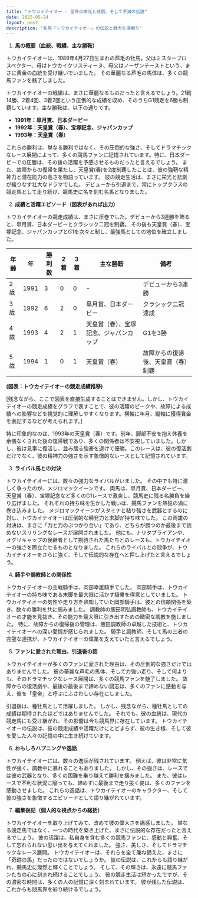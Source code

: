 ```yaml
---
title: "トウカイテイオー - 皇帝の栄光と悲劇、そして不滅の伝説"
date: 2025-05-24
layout: post
description: "名馬『トウカイテイオー』の伝説と魅力を深堀り"
---
```


1. **馬の概要（血統、戦績、主な勝鞍）**

トウカイテイオーは、1989年4月27日生まれの芦毛の牡馬。父はミスタープロスペクター、母はトウカイクリスティーヌ、母父はノーザンテーストという、まさに黄金の血統を受け継いでいました。  その華麗なる芦毛の馬体は、多くの競馬ファンを魅了しました。

トウカイテイオーの戦績は、まさに華麗なるものだったと言えるでしょう。21戦14勝、2着4回、3着2回という圧倒的な成績を収め、そのうちG1競走を6勝も制覇しています。主な勝鞍は、以下の通りです。

* **1991年：皐月賞、日本ダービー**
* **1992年：天皇賞（春）、宝塚記念、ジャパンカップ**
* **1993年：天皇賞（春）**

これらの勝利は、単なる勝利ではなく、その圧倒的な強さ、そしてドラマチックなレース展開によって、多くの競馬ファンに記憶されています。特に、日本ダービーでの圧勝は、その後の活躍を予感させるものだったと言えるでしょう。  また、故障からの復帰を果たし、天皇賞(春)を2度制覇したことは、彼の強靭な精神力と潜在能力の高さを物語っています。  彼の競走生活は、まさに栄光と悲劇が織りなす壮大なドラマでした。  デビューから引退まで、常にトップクラスの競走馬として走り続け、競馬史に名を刻む名馬となりました。


2. **成績と活躍エピソード（図表があれば出力）**

トウカイテイオーの競走成績は、まさに圧巻でした。デビューから3連勝を飾ると、皐月賞、日本ダービーとクラシック二冠を制覇。  その後も天皇賞（春）、宝塚記念、ジャパンカップとG1を次々と制し、最強馬としての地位を確立しました。

| 年齢 | 年 | 勝利数 | 2着 | 3着 | 主な勝鞍 | 備考 |
|---|---|---|---|---|---|---|
| 2歳 | 1991 | 3 | 0 | 0 | - | デビューから3連勝 |
| 3歳 | 1992 | 6 | 2 | 0 | 皐月賞、日本ダービー | クラシック二冠達成 |
| 4歳 | 1993 | 4 | 2 | 1 | 天皇賞（春）、宝塚記念、ジャパンカップ | G1を3勝 |
| 5歳 | 1994 | 1 | 0 | 1 | 天皇賞（春） | 故障からの復帰後、天皇賞（春）制覇 |

**(図表：トウカイテイオーの競走成績推移)**

[残念ながら、ここで図表を直接生成することはできません。しかし、トウカイテイオーの競走成績をグラフで表すことで、彼の活躍のピークや、故障による成績への影響などを視覚的に理解しやすくなります。横軸に年月、縦軸に獲得賞金を表記するなどが考えられます。]

特に印象的なのは、1993年の天皇賞（春）です。前年、脚部不安を抱え休養を余儀なくされた後の復帰戦であり、多くの関係者は不安視していました。しかし、彼は見事に復活し、並み居る強豪を退けて優勝。このレースは、彼の復活劇だけでなく、彼の精神力の強さを示す象徴的なレースとして記憶されています。


3. **ライバル馬との対決**

トウカイテイオーには、数々の強力なライバルがいました。  その中でも特に激しく争ったのが、メジロマックイーンです。  両馬は、皐月賞、日本ダービー、天皇賞（春）、宝塚記念など多くのG1レースで激突し、競馬史に残る名勝負を繰り広げました。  それぞれの持ち味を生かした戦いは、競馬ファンを熱狂の渦に巻き込みました。  メジロマックイーンがスタミナと粘り強さを武器とするのに対し、トウカイテイオーは圧倒的な瞬発力と末脚が持ち味でした。  この両雄の対決は、まさに「力と力のぶつかり合い」であり、どちらが勝つのか最後まで読めないスリリングなレースが展開されました。  他にも、ナリタブライアンや、オグリキャップの後継者として期待された馬たちとのレースも、トウカイテイオーの強さを際立たせるものとなりました。  これらのライバルとの競争が、トウカイテイオーをさらに強く、そして伝説的な存在へと押し上げたと言えるでしょう。


4. **騎手や調教師との関係性**

トウカイテイオーの主戦騎手は、岡部幸雄騎手でした。  岡部騎手は、トウカイテイオーの持ち味である末脚を最大限に活かす騎乗を得意としていました。  トウカイテイオーの気性や走り方を熟知していた岡部騎手は、彼との信頼関係を築き、数々の勝利を共に掴みました。  調教師の飯田明弘調教師も、トウカイテイオーの才能を見抜き、その能力を最大限に引き出すための緻密な調教を施しました。  特に、故障からの復帰後の管理は、飯田調教師の卓越した技術と、トウカイテイオーへの深い愛情が感じられました。  騎手と調教師、そして馬の三者の完璧な連携が、トウカイテイオーの偉業を支えていたと言えるでしょう。


5. **ファンに愛された理由、引退後の話**

トウカイテイオーが多くのファンに愛された理由は、その圧倒的な強さだけではありませんでした。  彼の華麗な芦毛の馬体、そして力強い走り、そして何よりも、そのドラマチックなレース展開は、多くの競馬ファンを魅了しました。  故障からの復活劇や、最後の最後まで諦めない闘志は、多くのファンに感動を与え、彼を「皇帝」と呼ぶにふさわしい存在にしました。

引退後は、種牡馬として活躍しました。  しかし、残念ながら、種牡馬としての成績は期待されたほどではありませんでした。  それでも、彼の血統は、現代の競走馬にも受け継がれ、その影響は今も競馬界に存在しています。  トウカイテイオーの伝説は、彼の競走成績や活躍だけにとどまらず、彼の生き様、そして彼を愛した人々の記憶の中に生き続けています。


6. **おもしろハプニングや逸話**

トウカイテイオーには、数々の逸話が残されています。  例えば、彼は非常に気性が強く、調教中に暴れることもありました。  しかし、その強さは、レースでは彼の武器となり、多くの困難を乗り越えて勝利を掴みました。  また、彼はレースで不利な状況に陥っても、諦めずに最後まで走り抜く姿は、多くのファンを感動させました。  これらの逸話は、トウカイテイオーのキャラクター、そして彼の強さを象徴するエピソードとして語り継がれています。


7. **編集後記（個人的な視点からの総括）**

トウカイテイオーを取り上げてみて、改めて彼の偉大さを痛感しました。  単なる競走馬ではなく、一つの時代を築き上げた、まさに伝説的な存在だったと言えるでしょう。  彼の活躍は、私自身を含む多くの競馬ファンに、感動と興奮、そして忘れられない思い出を与えてくれました。  強さ、美しさ、そしてドラマチックなレース展開。  トウカイテイオーは、それらを全て兼ね備えた、まさに「奇跡の馬」だったのではないでしょうか。  彼の伝説は、これからも語り継がれ、競馬史に燦然と輝くことでしょう。  そして、その輝きは、永遠に競馬ファンたちの心に刻まれ続けることでしょう。  彼の競走生活は短かったですが、その濃密な時間は、多くの人の記憶に深く刻まれています。  彼が残した伝説は、これからも競馬界を彩り続けるでしょう。
